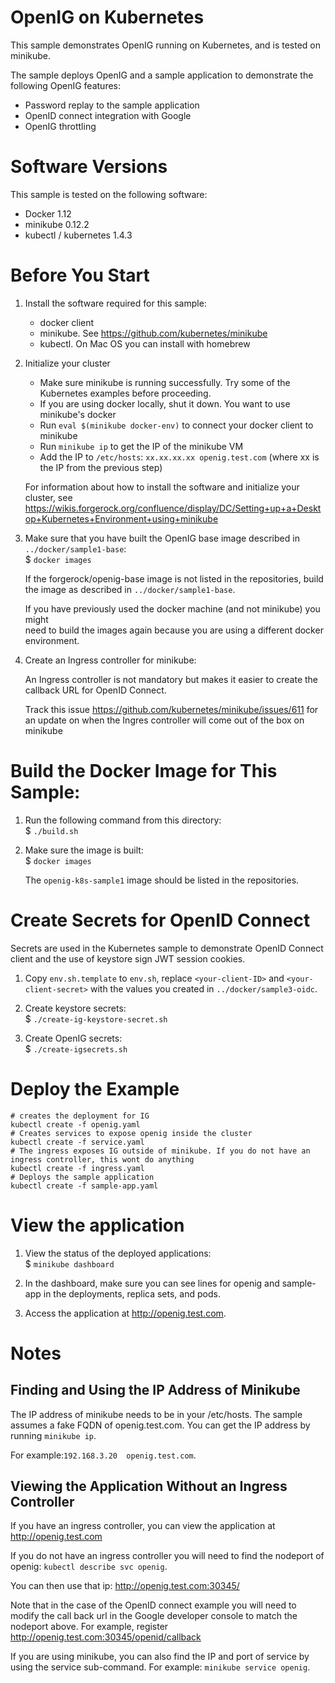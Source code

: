 # OpenIG on Kubernetes 

This sample demonstrates OpenIG running on Kubernetes, and is tested on minikube.

The sample deploys OpenIG and a sample application to demonstrate the following OpenIG features:
* Password replay to the sample application
* OpenID connect integration with Google 
* OpenIG throttling 

# Software Versions
This sample is tested on the following software:
* Docker 1.12
* minikube 0.12.2
* kubectl / kubernetes 1.4.3


# Before You Start


1. Install the software required for this sample:
  
    * docker client
    * minikube.  See https://github.com/kubernetes/minikube 
    * kubectl.  On Mac OS you can install with homebrew

2. Initialize your cluster
   
    * Make sure minikube is running successfully. Try some of the Kubernetes examples before proceeding.
    * If you are using docker locally, shut it down. You want to use minikube's docker
    * Run  ```eval $(minikube docker-env)``` to connect your docker client to minikube
    * Run ```minikube ip``` to get the IP of the minikube VM
    * Add the IP to `/etc/hosts`:  ```xx.xx.xx.xx openig.test.com```  (where xx is the IP from the previous step)
  
    For information about how to install the software and initialize your cluster, see
    https://wikis.forgerock.org/confluence/display/DC/Setting+up+a+Desktop+Kubernetes+Environment+using+minikube
    
3. Make sure that you have built the OpenIG base image described in `../docker/sample1-base`:<br>
    $ `docker images`

    If the forgerock/openig-base image is not listed in the repositories,
    build the image as described in `../docker/sample1-base`.
    
    If you have previously used the docker machine (and not minikube) you might  
    need to build the images again because you are using a different docker environment.

4. Create an Ingress controller for minikube:<br>
   
    An Ingress controller is not mandatory but makes it easier to create the callback URL for OpenID Connect.
  
    Track this issue https://github.com/kubernetes/minikube/issues/611 for an update on when the Ingres controller
    will come out of the box on minikube


# Build the Docker Image for This Sample:
1. Run the following command from this directory:<br>
    $ `./build.sh`

2. Make sure the image is built:<br>
    $ `docker images`

    The `openig-k8s-sample1` image should be listed in the repositories.


# Create Secrets for OpenID Connect
Secrets are used in the Kubernetes sample to demonstrate OpenID Connect client and the use of keystore sign JWT session cookies.

1. Copy `env.sh.template` to  `env.sh`, replace `<your-client-ID>` and `<your-client-secret>` with the values you created in `../docker/sample3-oidc`.

2. Create keystore secrets:<br>
    $ `./create-ig-keystore-secret.sh`

3. Create OpenIG secrets:<br>
    $ `./create-igsecrets.sh`




# Deploy the Example

```
# creates the deployment for IG
kubectl create -f openig.yaml
# Creates services to expose openig inside the cluster
kubectl create -f service.yaml
# The ingress exposes IG outside of minikube. If you do not have an ingress controller, this wont do anything
kubectl create -f ingress.yaml
# Deploys the sample application
kubectl create -f sample-app.yaml
```



# View the application
1. View the status of the deployed applications:<br>
    $ `minikube dashboard`

2. In the dashboard, make sure you can see lines for openig and sample-app in the deployments, replica sets, and pods.

3. Access the application at http://openig.test.com.


# Notes

Finding and Using the IP Address of Minikube
---

The IP address of minikube needs to be in your /etc/hosts. The sample assumes a fake FQDN of openig.test.com. You
can get the IP address by running ```minikube ip```.

For example:`192.168.3.20  openig.test.com`.


Viewing the Application Without an Ingress Controller
---
If you have an ingress controller, you can view the application at http://openig.test.com

If you do not have an ingress controller you will need to find the nodeport of openig:
`kubectl describe svc openig`.

You can then use that ip: http://openig.test.com:30345/

Note that in the case of the OpenID connect example you will need to modify the call back url in the Google developer
console to match the nodeport above.  For example, register http://openig.test.com:30345/openid/callback

If you are using minikube, you can also find the IP and port of service by using the service sub-command. For example:
`minikube service openig`.
